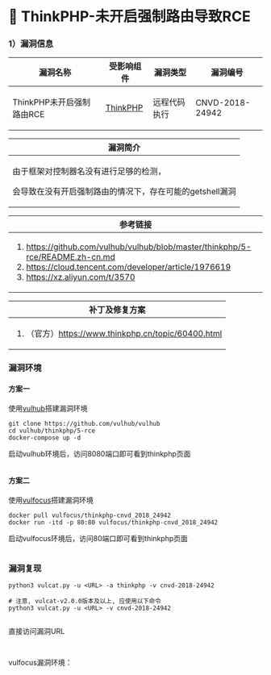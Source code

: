 # 🧡 ThinkPHP-未开启强制路由导致RCE

### 1）漏洞信息

|漏洞名称	|受影响组件	|漏洞类型	|漏洞编号	|
|--	|--	|--	|--	|
|<p>ThinkPHP未开启强制路由RCE</p>	|[ThinkPHP](https://github.com/top-think/think)	|远程代码执行	|CNVD-2018-24942	|

|漏洞简介	|
|--	|
|<p>由于框架对控制器名没有进行足够的检测，</p><p>会导致在没有开启强制路由的情况下，存在可能的getshell漏洞</p>	|

|参考链接	|
|--	|
|<ol><li><a href="https://github.com/vulhub/vulhub/blob/master/thinkphp/5-rce/README.zh-cn.md">https://github.com/vulhub/vulhub/blob/master/thinkphp/5-rce/README.zh-cn.md</a></li><li><a href="https://cloud.tencent.com/developer/article/1976619">https://cloud.tencent.com/developer/article/1976619</a></li><li><a href="https://xz.aliyun.com/t/3570">https://xz.aliyun.com/t/3570</a></li></ol>	|

|补丁及修复方案	|
|--	|
|<ol><li>（官方）<a href="https://www.thinkphp.cn/topic/60400.html">https://www.thinkphp.cn/topic/60400.html</a></li></ol>	|

### 漏洞环境

#### 方案一
使用[vulhub](https://github.com/vulhub/vulhub)搭建漏洞环境

```
git clone https://github.com/vulhub/vulhub
cd vulhub/thinkphp/5-rce
docker-compose up -d
```

启动vulhub环境后，访问8080端口即可看到thinkphp页面

<figure><img src="https://cdn.staticaly.com/gh/clincat/blog-imgs@main/hub/static/imgs/vulns/thinkphp/cnvd-2018-24942/01.png" alt=""><figcaption></figcaption></figure>


#### 方案二
使用[vulfocus](https://github.com/fofapro/vulfocus)搭建漏洞环境

```
docker pull vulfocus/thinkphp-cnvd_2018_24942
docker run -itd -p 80:80 vulfocus/thinkphp-cnvd_2018_24942
```

启动vulfocus环境后，访问80端口即可看到thinkphp页面

<figure><img src="https://cdn.staticaly.com/gh/clincat/blog-imgs@main/hub/static/imgs/vulns/thinkphp/cnvd-2018-24942/02.png" alt=""><figcaption></figcaption></figure>


### 漏洞复现

```
python3 vulcat.py -u <URL> -a thinkphp -v cnvd-2018-24942

# 注意, vulcat-v2.0.0版本及以上, 应使用以下命令
python3 vulcat.py -u <URL> -v cnvd-2018-24942
```

<figure><img src="https://cdn.staticaly.com/gh/clincat/blog-imgs@main/hub/static/imgs/vulns/thinkphp/cnvd-2018-24942/03.png" alt=""><figcaption></figcaption></figure>

直接访问漏洞URL
<figure><img src="https://cdn.staticaly.com/gh/clincat/blog-imgs@main/hub/static/imgs/vulns/thinkphp/cnvd-2018-24942/04.png" alt=""><figcaption></figcaption></figure>

<figure><img src="https://cdn.staticaly.com/gh/clincat/blog-imgs@main/hub/static/imgs/vulns/thinkphp/cnvd-2018-24942/05.png" alt=""><figcaption></figcaption></figure>

vulfocus漏洞环境：
<figure><img src="https://cdn.staticaly.com/gh/clincat/blog-imgs@main/hub/static/imgs/vulns/thinkphp/cnvd-2018-24942/06.png" alt=""><figcaption></figcaption></figure>

<figure><img src="https://cdn.staticaly.com/gh/clincat/blog-imgs@main/hub/static/imgs/vulns/thinkphp/cnvd-2018-24942/07.png" alt=""><figcaption></figcaption></figure>
